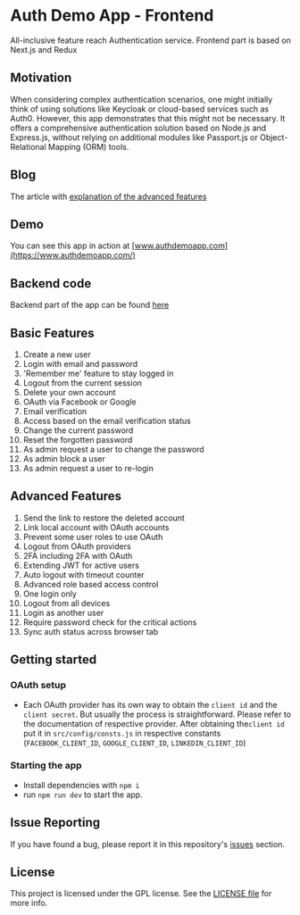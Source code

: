 # Auth Demo App - Frontend
All-inclusive feature reach Authentication service. Frontend part is based on Next.js and Redux

## Motivation
When considering complex authentication scenarios, one might initially think of using solutions like Keycloak or cloud-based services such as Auth0. However, this app demonstrates that this might not be necessary. It offers a comprehensive authentication solution based on Node.js and Express.js, without relying on additional modules like Passport.js or Object-Relational Mapping (ORM) tools.

## Blog 
The article with [explanation of the advanced features ](https://javascript.plainenglish.io/all-inclusive-and-bulletproof-authentication-with-node-js-and-express-js-a-hardcore-style-243f65f16542)

## Demo
You can see this app in action at [www.authdemoapp.com](https://www.authdemoapp.com/)

## Backend code
Backend part of the app can be found [here](https://github.com/slava-lu/auth-app-backend)

## Basic Features
1. Create a new user
2. Login with email and password
3. 'Remember me' feature to stay logged in
4. Logout from the current session
5. Delete your own account
6. OAuth via Facebook or Google
7. Email verification
8. Access based on the email verification status
9. Change the current password
10. Reset the forgotten password
11. As admin request a user to change the password
12. As admin block a user
13. As admin request a user to re-login


## Advanced Features
1. Send the link to restore the deleted account
2. Link local account with OAuth accounts
3. Prevent some user roles to use OAuth
4. Logout from OAuth providers
5. 2FA including 2FA with OAuth
6. Extending JWT for active users
7. Auto logout with timeout counter
8. Advanced role based access control
9. One login only
10. Logout from all devices
11. Login as another user
12. Require password check for the critical actions
13. Sync auth status across browser tab

## Getting started

### OAuth setup
* Each OAuth provider has its own way to obtain the `client id` and the `client secret`. But usually the process is straightforward.
Please refer to the documentation of respective provider. After obtaining the`client id` put it in `src/config/consts.js`
in respective constants (`FACEBOOK_CLIENT_ID`, `GOOGLE_CLIENT_ID`, `LINKEDIN_CLIENT_ID`)

### Starting the app

* Install dependencies with `npm i`
* run `npm run dev` to start the app.

## Issue Reporting
If you have found a bug, please report it in this repository's [issues](https://github.com/slava-lu/auth-app-frontend/issues) section.

## License
This project is licensed under the GPL license. See the [LICENSE file](./LICENSE.txt) for more info.